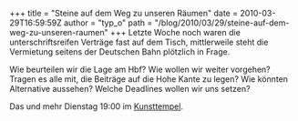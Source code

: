 +++
title = "Steine auf dem Weg zu unseren Räumen"
date = 2010-03-29T16:59:59Z
author = "typ_o"
path = "/blog/2010/03/29/steine-auf-dem-weg-zu-unseren-raumen"
+++
Letzte Woche noch waren die unterschriftsreifen Verträge fast auf dem
Tisch, mittlerweile steht die Vermietung seitens der Deutschen Bahn
plötzlich in Frage.  
  
Wie beurteilen wir die Lage am Hbf? Wie wollen wir weiter vorgehen?
Tragen es alle mit, die Beiträge auf die Hohe Kante zu legen? Wie
könnten Alternative aussehen? Welche Deadlines wollen wir uns setzen?  
  
Das und mehr Dienstag 19:00 im
[Kunsttempel](http://flipdot.org/blog/index.php?/archives/47-Ab-jetzt-immer-Dienstags.html).
